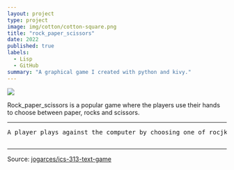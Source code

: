 ```yaml
---
layout: project
type: project
image: img/cotton/cotton-square.png
title: "rock_paper_scissors"
date: 2022
published: true
labels:
  - Lisp
  - GitHub
summary: "A graphical game I created with python and kivy."
---
```


<img class="img-fluid" src="../img/cotton/cotton-header.png">

Rock_paper_scissors is a popular game where the players use  their hands to choose between paper, rocks and scissors.

<hr>

<pre>
A player plays against the computer by choosing one of rocjk, papers or scissors and the  computer will randomly choose any of the three in response. The rules ofd the actual game are used to produce the winner and the loser. Both the computer and the player start off with a certian score and lose a number of points evry time they lose. The first one to get  to run out  of points loses the  game. In case of  a  tie, no one loses any points and the game continues.

</pre>

<hr>

Source: <a href="https://github.com/jogarces/ics-313-text-game"><i class="large github icon "></i>jogarces/ics-313-text-game</a>
